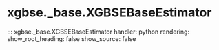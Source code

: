 # xgbse._base.XGBSEBaseEstimator
::: xgbse._base.XGBSEBaseEstimator
    handler: python
    rendering:
      show_root_heading: false
      show_source: false
